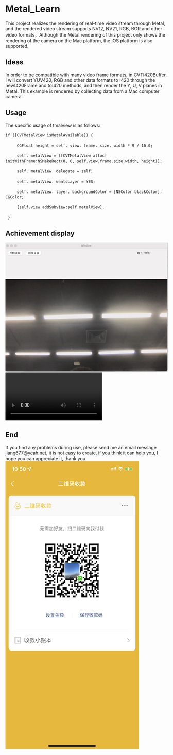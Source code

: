 # Metal_Learn
This project realizes the rendering of real-time video stream through Metal, and the rendered video stream supports NV12, NV21, RGB, BGR and other video formats，Although the Metal rendering of this project only shows the rendering of the camera on the Mac platform, the iOS platform is also supported.

## Ideas
In order to be compatible with many video frame formats, in CVTI420Buffer, I will convert YUV420, RGB and other data formats to I420 through the newI420Frame and toI420 methods, and then render the Y, U, V planes in Metal. This example is rendered by collecting data from a Mac computer camera.

## Usage
The specific usage of tmalview is as follows:

    if ([CVTMetalView isMetalAvailable]) {

         CGFloat height = self. view. frame. size. width * 9 / 16.0;

         self. metalView = [[CVTMetalView alloc] initWithFrame:NSMakeRect(0, 0, self.view.frame.size.width, height)];

         self. metalView. delegate = self;

         self. metalView. wantsLayer = YES;

         self. metalView. layer. backgroundColor = [NSColor blackColor]. CGColor;

         [self.view addSubview:self.metalView];

     }
## Achievement display
![Metal icon](https://github.com/jiang6777/Metal_Learn/blob/main/metal.png)
![Metal video](https://github.com/jiang6777/Metal_Learn/blob/main/metal1.mp4)


## End
If you find any problems during use, please send me an email message jiang677@yeah.net, it is not easy to create, if you think it can help you, I hope you can appreciate it, thank you
![My QR code](https://github.com/jiang6777/Metal_Learn/blob/main/thanks.png)
